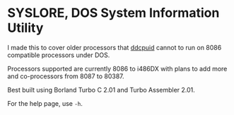 # SYSLORE, DOS System Information Utility

I made this to cover older processors that [ddcpuid](https://github.com/dd86k/ddcpuid) cannot to run on 8086 compatible processors under DOS.

Processors supported are currently 8086 to i486DX with plans to add more and
co-processors from 8087 to 80387.

Best built using Borland Turbo C 2.01 and Turbo Assembler 2.01.

For the help page, use `-h`.
